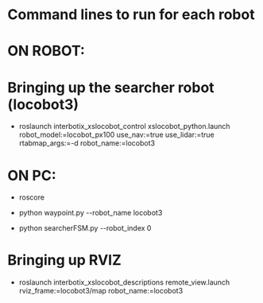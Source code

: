 
# Command lines to run for each robot
# ON ROBOT:

# Bringing up the searcher robot (locobot3)
- roslaunch interbotix_xslocobot_control xslocobot_python.launch robot_model:=locobot_px100 use_nav:=true use_lidar:=true rtabmap_args:=-d robot_name:=locobot3

# ON PC:
- roscore

- python waypoint.py --robot_name locobot3

- python searcherFSM.py --robot_index 0

# Bringing up RVIZ
- roslaunch interbotix_xslocobot_descriptions remote_view.launch rviz_frame:=locobot3/map robot_name:=locobot3